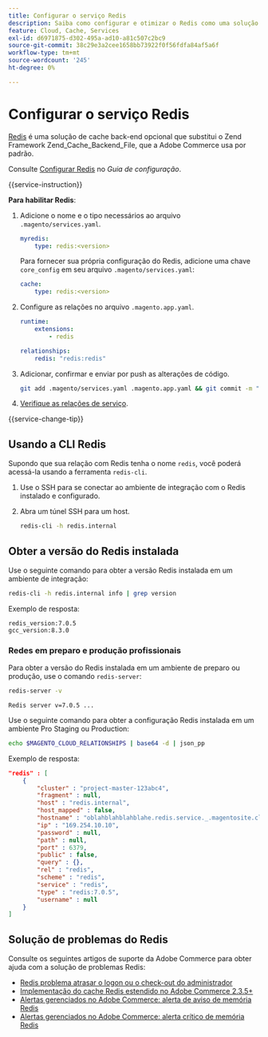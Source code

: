```yaml
---
title: Configurar o serviço Redis
description: Saiba como configurar e otimizar o Redis como uma solução de cache de back-end para Adobe Commerce na infraestrutura em nuvem.
feature: Cloud, Cache, Services
exl-id: d6971875-d302-495a-ad10-a81c507c2bc9
source-git-commit: 38c29e3a2cee1658bb73922f0f56fdfa84af5a6f
workflow-type: tm+mt
source-wordcount: '245'
ht-degree: 0%

---
```


# Configurar o serviço Redis

[Redis](https://redis.io) é uma solução de cache back-end opcional que substitui o Zend Framework Zend_Cache_Backend_File, que a Adobe Commerce usa por padrão.

Consulte [Configurar Redis](https://experienceleague.adobe.com/docs/commerce-operations/configuration-guide/cache/redis/config-redis.html) no _Guia de configuração_.

{{service-instruction}}

**Para habilitar Redis**:

1. Adicione o nome e o tipo necessários ao arquivo `.magento/services.yaml`.

   ```yaml
   myredis:
       type: redis:<version>
   ```

   Para fornecer sua própria configuração do Redis, adicione uma chave `core_config` em seu arquivo `.magento/services.yaml`:

   ```yaml
   cache:
       type: redis:<version>
   ```

1. Configure as relações no arquivo `.magento.app.yaml`.

   ```yaml
   runtime:
       extensions:
           - redis
   
   relationships:
       redis: "redis:redis"
   ```

1. Adicionar, confirmar e enviar por push as alterações de código.

   ```bash
   git add .magento/services.yaml .magento.app.yaml && git commit -m "Enable redis service" && git push origin <branch-name>
   ```

1. [Verifique as relações de serviço](services-yaml.md#service-relationships).

{{service-change-tip}}

## Usando a CLI Redis

Supondo que sua relação com Redis tenha o nome `redis`, você poderá acessá-la usando a ferramenta `redis-cli`.

1. Use o SSH para se conectar ao ambiente de integração com o Redis instalado e configurado.

1. Abra um túnel SSH para um host.

   ```bash
   redis-cli -h redis.internal
   ```

## Obter a versão do Redis instalada

Use o seguinte comando para obter a versão Redis instalada em um ambiente de integração:

```bash
redis-cli -h redis.internal info | grep version
```

Exemplo de resposta:

```
redis_version:7.0.5
gcc_version:8.3.0
```

### Redes em preparo e produção profissionais

Para obter a versão do Redis instalada em um ambiente de preparo ou produção, use o comando `redis-server`:

```bash
redis-server -v
```

```
Redis server v=7.0.5 ...
```

Use o seguinte comando para obter a configuração Redis instalada em um ambiente Pro Staging ou Production:

```bash
echo $MAGENTO_CLOUD_RELATIONSHIPS | base64 -d | json_pp
```

Exemplo de resposta:

```json
"redis" : [
    {
        "cluster" : "project-master-123abc4",
        "fragment" : null,
        "host" : "redis.internal",
        "host_mapped" : false,
        "hostname" : "oblahblahblahblahe.redis.service._.magentosite.cloud",
        "ip" : "169.254.10.10",
        "password" : null,
        "path" : null,
        "port" : 6379,
        "public" : false,
        "query" : {},
        "rel" : "redis",
        "scheme" : "redis",
        "service" : "redis",
        "type" : "redis:7.0.5",
        "username" : null
    }
]
```

## Solução de problemas do Redis

Consulte os seguintes artigos de suporte da Adobe Commerce para obter ajuda com a solução de problemas Redis:

- [Redis problema atrasar o logon ou o check-out do administrador](https://experienceleague.adobe.com/docs/commerce-knowledge-base/kb/troubleshooting/miscellaneous/redis-issue-delay-magento-admin-login-or-checkout.html)
- [Implementação do cache Redis estendido no Adobe Commerce 2.3.5+](https://experienceleague.adobe.com/docs/commerce-operations/implementation-playbook/best-practices/planning/redis-service-configuration.html)
- [Alertas gerenciados no Adobe Commerce: alerta de aviso de memória Redis](https://experienceleague.adobe.com/docs/commerce-knowledge-base/kb/support-tools/managed-alerts/managed-alerts-on-magento-commerce-redis-memory-warning-alert.html)
- [Alertas gerenciados no Adobe Commerce: alerta crítico de memória Redis](https://experienceleague.adobe.com/docs/commerce-knowledge-base/kb/support-tools/managed-alerts/managed-alerts-on-magento-commerce-redis-memory-critical-alert.html)
